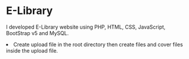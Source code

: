 # E-Library
I developed E-Library website using PHP, HTML, CSS, JavaScript, BootStrap v5 and MySQL.
<li>Create upload file in the root directory then create files and cover files inside the upload file.</li>
